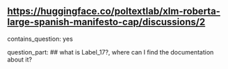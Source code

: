 ## https://huggingface.co/poltextlab/xlm-roberta-large-spanish-manifesto-cap/discussions/2

contains_question: yes

question_part: ## what is Label_17?, where can I find the documentation about it?